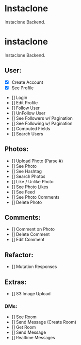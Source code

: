 # Instaclone

 Instaclone Backend.

# instaclone

Instaclone Backend.

## User:

- [x] Create Account
- [x] See Profile
- [] Login
- [] Edit Profile
- [] Follow User
- [] UnFollow User
- [] See Followers w/ Pagination
- [] See Following w/ Pagination
- [] Computed Fields
- [] Search Users

## Photos:

- [] Upload Photo (Parse #)
- [] See Photo
- [] See Hashtag
- [] Search Photos
- [] Like / Unlike Photo
- [] See Photo Likes
- [] See Feed
- [] See Photo Comments
- [] Delete Photo

## Comments:
- [] Comment on Photo
- [] Delete Comment
- [] Edit Comment

## Refactor:
- [] Mutation Responses

## Extras:
- [] S3 Image Upload

### DMs: 
- [] See Room
- [] Send Message (Create Room)
- [] Get Room
- [] Send Message
- [] Realtime Messages

